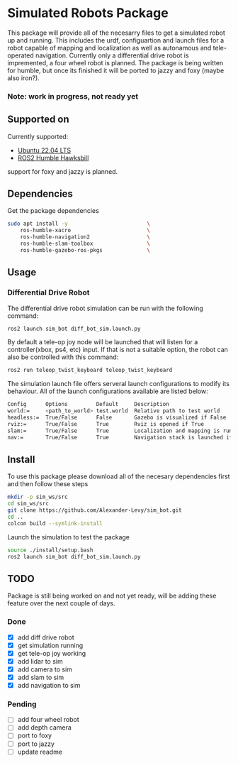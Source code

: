 # Simulated Robots Package 

This package will provide all of the necesarry files to get a simulated robot up and running. This includes the urdf, configuartion and launch files for a robot capable of mapping and localization as well as autonamous and tele-operated navigation. Currently only a differential drive robot is impremented, a four wheel robot is planned. The package is being written for humble, but once its finished it will be ported to jazzy and foxy (maybe also iron?). 

### Note: work in progress, not ready yet 

## Supported on
Currently supported:
 - [Ubuntu 22.04 LTS](https://releases.ubuntu.com/jammy/)
 - [ROS2 Humble Hawksbill](https://docs.ros.org/en/rolling/Releases/Release-Humble-Hawksbill.html)

 support for foxy and jazzy is planned.

## Dependencies
Get the package dependencies
```bash
sudo apt install -y                         \
    ros-humble-xacro                        \
    ros-humble-navigation2                  \
    ros-humble-slam-toolbox                 \
    ros-humble-gazebo-ros-pkgs              \
```

## Usage 
### Differential Drive Robot
The differential drive robot simulation can be run with the following command:
```bash
ros2 launch sim_bot diff_bot_sim.launch.py 
```
By default a tele-op joy node will be launched that will listen for a controller(xbox, ps4, etc) input. If that is not a suitable option, the robot can also be controlled with this command:
```bash
ros2 run teleop_twist_keyboard teleop_twist_keyboard 
```

The simulation launch file offers serveral launch configurations to modify its behaviour. All of the launch configurations available are listed below:
```bash
Config      Options         Default     Description
world:=     <path_to_world> test.world  Relative path to test world                       
headless:=  True/False      False       Gazebo is visualized if False
rviz:=      True/False      True        Rviz is opened if True
slam:=      True/False      True        Localization and mapping is run if True
nav:=       True/False      True        Navigation stack is launched if True
```

## Install
To use this package please download all of the necesary dependencies first and then follow these steps
```bash
mkdir -p sim_ws/src
cd sim_ws/src
git clone https://github.com/Alexander-Levy/sim_bot.git 
cd ..
colcon build --symlink-install
```
Launch the simulation to test the package
```bash
source ./install/setup.bash
ros2 launch sim_bot diff_bot_sim.launch.py 
```

## TODO 
Package is still being worked on and not yet ready, will be adding these feature over the next couple of days.
### Done
 - [x] add diff drive robot 
 - [x] get simulation running
 - [x] get tele-op joy working
 - [x] add lidar to sim
 - [x] add camera to sim
 - [x] add slam to sim
 - [x] add navigation to sim
### Pending
 - [ ] add four wheel robot
 - [ ] add depth camera
 - [ ] port to foxy
 - [ ] port to jazzy
 - [ ] update readme 
